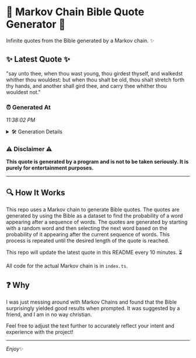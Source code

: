 # 📖 Markov Chain Bible Quote Generator 📖

Infinite quotes from the Bible generated by a Markov chain. ✨

## ✨ Latest Quote ✨
"say unto thee, when thou wast young, thou girdest thyself, and walkedst whither thou wouldest: but when thou shalt be old, thou shalt stretch forth thy hands, and another shall gird thee, and carry thee whither thou wouldest not."

### ⏰ Generated At
*11:38:02 PM*

<details>
    <summary>🛠️ Generation Details</summary>
    <p>
        <strong>🌱 Seed:</strong> say<br>
        <strong>🔄 Iterations:</strong> 38<br>
        <strong>📜 Context History:</strong><br>[ say ]: unto<br>[ say, unto ]: thee,<br>[ say, unto, thee, ]: when<br>[ say, unto, thee,, when ]: thou<br>[ say, unto, thee,, when, thou ]: wast<br>[ say, unto, thee,, when, thou, wast ]: young,<br>[ unto, thee,, when, thou, wast, young, ]: thou<br>[ thee,, when, thou, wast, young,, thou ]: girdest<br>[ when, thou, wast, young,, thou, girdest ]: thyself,<br>[ thou, wast, young,, thou, girdest, thyself, ]: and<br>[ wast, young,, thou, girdest, thyself,, and ]: walkedst<br>[ young,, thou, girdest, thyself,, and, walkedst ]: whither<br>[ thou, girdest, thyself,, and, walkedst, whither ]: thou<br>[ girdest, thyself,, and, walkedst, whither, thou ]: wouldest:<br>[ thyself,, and, walkedst, whither, thou, wouldest: ]: but<br>[ and, walkedst, whither, thou, wouldest:, but ]: when<br>[ walkedst, whither, thou, wouldest:, but, when ]: thou<br>[ whither, thou, wouldest:, but, when, thou ]: shalt<br>[ thou, wouldest:, but, when, thou, shalt ]: be<br>[ wouldest:, but, when, thou, shalt, be ]: old,<br>[ but, when, thou, shalt, be, old, ]: thou<br>[ when, thou, shalt, be, old,, thou ]: shalt<br>[ thou, shalt, be, old,, thou, shalt ]: stretch<br>[ shalt, be, old,, thou, shalt, stretch ]: forth<br>[ be, old,, thou, shalt, stretch, forth ]: thy<br>[ old,, thou, shalt, stretch, forth, thy ]: hands,<br>[ thou, shalt, stretch, forth, thy, hands, ]: and<br>[ shalt, stretch, forth, thy, hands,, and ]: another<br>[ stretch, forth, thy, hands,, and, another ]: shall<br>[ forth, thy, hands,, and, another, shall ]: gird<br>[ thy, hands,, and, another, shall, gird ]: thee,<br>[ hands,, and, another, shall, gird, thee, ]: and<br>[ and, another, shall, gird, thee,, and ]: carry<br>[ another, shall, gird, thee,, and, carry ]: thee<br>[ shall, gird, thee,, and, carry, thee ]: whither<br>[ gird, thee,, and, carry, thee, whither ]: thou<br>[ thee,, and, carry, thee, whither, thou ]: wouldest<br>[ and, carry, thee, whither, thou, wouldest ]: not.<br>
    </p>
</details>

### ⚠️ Disclaimer ⚠️
**This quote is generated by a program and is not to be taken seriously. It is purely for entertainment purposes.**

---

## 🔍 How It Works

This repo uses a Markov chain to generate Bible quotes. The quotes are generated by using the Bible as a dataset to find the probability of a word appearing after a sequence of words. The quotes are generated by starting with a random word and then selecting the next word based on the probability of it appearing after the current sequence of words. This process is repeated until the desired length of the quote is reached.

This repo will update the latest quote in this README every 10 minutes. ⏳

All code for the actual Markov chain is in `index.ts`.

## ❓ Why

I was just messing around with Markov Chains and found that the Bible surprisingly yielded good results when prompted. 
It was suggested by a friend, and I am in no way christian.

Feel free to adjust the text further to accurately reflect your intent and experience with the project!

---

*Enjoy*✨
